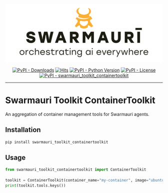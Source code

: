 ![Swarmauri Logo](https://github.com/swarmauri/swarmauri-sdk/blob/3d4d1cfa949399d7019ae9d8f296afba773dfb7f/assets/swarmauri.brand.theme.svg)

<p align="center">
    <a href="https://pypi.org/project/swarmauri_toolkit_containertoolkit/">
        <img src="https://img.shields.io/pypi/dm/swarmauri_toolkit_containertoolkit" alt="PyPI - Downloads"/></a>
    <a href="https://hits.sh/github.com/swarmauri/swarmauri-sdk/tree/master/pkgs/standards/swarmauri_toolkit_containertoolkit/">
        <img alt="Hits" src="https://hits.sh/github.com/swarmauri/swarmauri-sdk/tree/master/pkgs/standards/swarmauri_toolkit_containertoolkit.svg"/></a>
    <a href="https://pypi.org/project/swarmauri_toolkit_containertoolkit/">
        <img src="https://img.shields.io/pypi/pyversions/swarmauri_toolkit_containertoolkit" alt="PyPI - Python Version"/></a>
    <a href="https://pypi.org/project/swarmauri_toolkit_containertoolkit/">
        <img src="https://img.shields.io/pypi/l/swarmauri_toolkit_containertoolkit" alt="PyPI - License"/></a>
    <a href="https://pypi.org/project/swarmauri_toolkit_containertoolkit/">
        <img src="https://img.shields.io/pypi/v/swarmauri_toolkit_containertoolkit?label=swarmauri_toolkit_containertoolkit&color=green" alt="PyPI - swarmauri_toolkit_containertoolkit"/></a>
</p>

---

# Swarmauri Toolkit ContainerToolkit

An aggregation of container management tools for Swarmauri agents.

## Installation

```bash
pip install swarmauri_toolkit_containertoolkit
```

## Usage

```python
from swarmauri_toolkit_containertoolkit import ContainerToolkit

toolkit = ContainerToolkit(container_name="my-container", image="ubuntu:latest")
print(toolkit.tools.keys())
```

